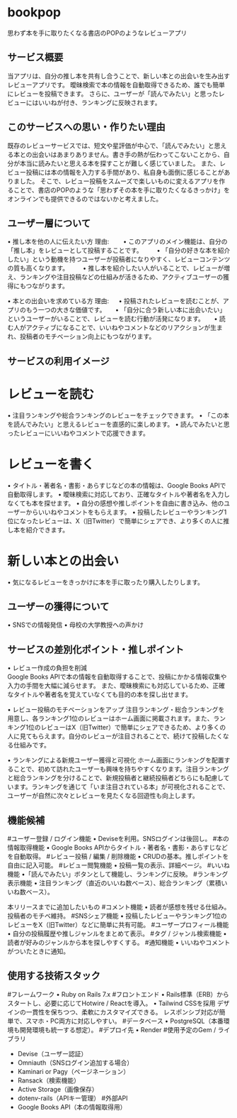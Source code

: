 # bookpop
思わず本を手に取りたくなる書店のPOPのようなレビューアプリ
## サービス概要
当アプリは、自分の推し本を共有し合うことで、新しい本との出会いを生み出すレビューアプリです。
曖昧検索で本の情報を自動取得できるため、誰でも簡単にレビューを投稿できます。
さらに、ユーザーが「読んでみたい」と思ったレビューにはいいねが付き、ランキングに反映されます。

## このサービスへの思い・作りたい理由
既存のレビューサービスでは、短文や星評価が中心で、「読んでみたい」と思える本との出会いはあまりありません。書き手の熱が伝わってこないことから、自分が本当に読みたいと思える本を探すことが難しく感じていました。
また、レビュー投稿には本の情報を入力する手間があり、私自身も面倒に感じることがありました。
そこで、レビュー投稿をスムーズで楽しいものに変えるアプリを作ることで、書店のPOPのような「思わずその本を手に取りたくなるきっかけ」をオンラインでも提供できるのではないかと考えました。

## ユーザー層について
• 推し本を他の人に伝えたい方
理由:
　　• このアプリのメイン機能は、自分の「推し本」をレビューとして投稿することです。
　　• 「自分の好きな本を紹介したい」という動機を持つユーザーが投稿者になりやすく、レビューコンテンツの質も高くなります。
　　• 推し本を紹介したい人がいることで、レビューが増え、ランキングや注目投稿などの仕組みが活きるため、アクティブユーザーの獲得にもつながります。

• 本との出会いを求めている方
理由:
　 • 投稿されたレビューを読むことが、アプリのもう一つの大きな価値です。
　 • 「自分に合う新しい本に出会いたい」というユーザーがいることで、レビューを読む行動が活発になります。
　 • 読む人がアクティブになることで、いいねやコメントなどのリアクションが生まれ、投稿者のモチベーション向上にもつながります。
	
## サービスの利用イメージ
 # レビューを読む
  • 注目ランキングや総合ランキングのレビューをチェックできます。
  • 「この本を読んでみたい」と思えるレビューを直感的に楽しめます。
  • 読んでみたいと思ったレビューにいいねやコメントで応援できます。
	
 # レビューを書く
  • タイトル・著者名・書影・あらすじなどの本の情報は、Google Books APIで自動取得します。
  • 曖昧検索に対応しており、正確なタイトルや著者名を入力しなくても本を探せます。
  • 自分の感想や推しポイントを自由に書き込み、他のユーザーからいいねやコメントをもらえます。
  • 投稿したレビューやランキング1位になったレビューは、X（旧Twitter）で簡単にシェアでき、より多くの人に推し本を紹介できます。
	
 # 新しい本との出会い
  • 気になるレビューをきっかけに本を手に取ったり購入したりします。

## ユーザーの獲得について
  • SNSでの情報発信
  • 母校の大学教授への声かけ

## サービスの差別化ポイント・推しポイント
  • レビュー作成の負担を削減  
Google Books APIで本の情報を自動取得することで、投稿にかかる情報収集や入力の手間を大幅に減らせます。
また、曖昧検索にも対応しているため、正確なタイトルや著者名を覚えていなくても目的の本を探し出せます。  

  • レビュー投稿のモチベーションをアップ
注目ランキング・総合ランキングを用意し、各ランキング1位のレビューはホーム画面に掲載されます。また、ランキング1位のレビューはX（旧Twitter）で簡単にシェアできるため、より多くの人に見てもらえます。自分のレビューが注目されることで、続けて投稿したくなる仕組みです。

  • ランキングによる新規ユーザー獲得と可視化
ホーム画面にランキングを配置することで、初めて訪れたユーザーも興味を持ちやすくなります。注目ランキングと総合ランキングを分けることで、新規投稿者と継続投稿者どちらにも配慮しています。ランキングを通じて「いま注目されている本」が可視化されることで、ユーザーが自然に次々とレビューを見たくなる回遊性も向上します。


## 機能候補
 #ユーザー登録 / ログイン機能
  •	Deviseを利用。SNSログインは後回し。
 #本の情報取得機能
  •	Google Books APIからタイトル・著者名・書影・あらすじなどを自動取得。
 #レビュー投稿 / 編集 / 削除機能
  •	CRUDの基本。推しポイントを自由に記入可能。
 #レビュー閲覧機能
  •	投稿一覧の表示、詳細ページ。
 #いいね機能
  •「読んでみたい」ボタンとして機能し、ランキングに反映。
 #ランキング表示機能
  •	注目ランキング（直近のいいね数ベース）、総合ランキング（累積いいね数ベース）。

本リリースまでに追加したいもの
 #コメント機能
  •	読者が感想を残せる仕組み。投稿者のモチベ維持。
 #SNSシェア機能
  • 投稿したレビューやランキング1位のレビューをX（旧Twitter）などに簡単に共有可能。
 #ユーザープロフィール機能
  •	自分の投稿履歴や推しジャンルをまとめて表示。
 #タグ / ジャンル検索機能
  •	読者が好みのジャンルから本を探しやすくする。
 #通知機能
  •	いいねやコメントがついたときに通知。
## 使用する技術スタック
 #フレームワーク
  •	Ruby on Rails 7.x
 #フロントエンド
  •	Rails標準（ERB）からスタートし、必要に応じてHotwire / Reactを導入。
  •	Tailwind CSSを採用
	  デザインの一貫性を保ちつつ、柔軟にカスタマイズできる。
	  レスポンシブ対応が簡単で、スマホ・PC両方に対応しやすい。
 #データベース
  • PostgreSQL（本番環境も開発環境も統一する想定）。
 #デプロイ先
  • Render
 #使用予定のGem / ライブラリ
   - Devise（ユーザー認証）
   - Omniauth（SNSログイン追加する場合）
   - Kaminari or Pagy（ページネーション）
   - Ransack（検索機能）
   - Active Storage（画像保存）
   - dotenv-rails（APIキー管理）
 #外部API
   - Google Books API（本の情報取得用）